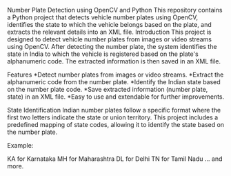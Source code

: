 Number Plate Detection using OpenCV and Python
This repository contains a Python project that detects vehicle number plates using OpenCV, identifies the state to which the vehicle belongs based on the plate, and extracts the relevant details into an XML file.
Introduction
This project is designed to detect vehicle number plates from images or video streams using OpenCV. After detecting the number plate, the system identifies the state in India to which the vehicle is registered based on the plate's alphanumeric code. The extracted information is then saved in an XML file.

Features
*Detect number plates from images or video streams.
*Extract the alphanumeric code from the number plate.
*Identify the Indian state based on the number plate code.
*Save extracted information (number plate, state) in an XML file.
*Easy to use and extendable for further improvements.

State Identification
Indian number plates follow a specific format where the first two letters indicate the state or union territory. This project includes a predefined mapping of state codes, allowing it to identify the state based on the number plate.

Example:

KA for Karnataka
MH for Maharashtra
DL for Delhi
TN for Tamil Nadu
... and more.
